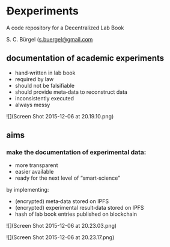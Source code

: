 # Đexperiments
A code repository for a Decentralized Lab Book

S. C. Bürgel (s.buergel@gmail.com

## documentation of academic experiments
* hand‐written in lab book
* required by law
* should not be falsifiable
* should provide meta‐data to reconstruct data
* inconsistently executed
* always messy

 
![](Screen Shot 2015-12-06 at 20.19.10.png)


## aims

### make the documentation of experimental data:

* more transparent
* easier available
* ready for the next level of “smart‐science”

by implementing:
* (encrypted) meta‐data stored on IPFS
* (encrypted) experimental result‐data stored on IPFS
* hash of lab book entries published on blockchain


![](Screen Shot 2015-12-06 at 20.23.03.png)



![](Screen Shot 2015-12-06 at 20.23.17.png)